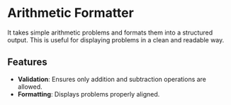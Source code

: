 # Arithmetic Formatter
It takes simple arithmetic problems and formats them into a structured output. This is useful for displaying problems in a clean and readable way.

## Features
- **Validation**: Ensures only addition and subtraction operations are allowed.
- **Formatting**: Displays problems properly aligned.